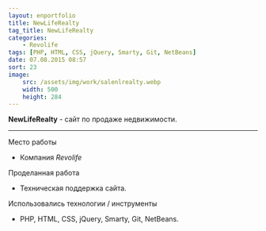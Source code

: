 ```yaml
---
layout: enportfolio
title: NewLifeRealty
tag_title: NewLifeRealty
categories:
    - Revolife
tags: [PHP, HTML, CSS, jQuery, Smarty, Git, NetBeans]
date: 07.08.2015 08:57
sort: 23
image: 
    src: /assets/img/work/salenlrealty.webp 
    width: 500
    height: 284
---
```


**NewLifeRealty** - сайт по продаже недвижимости.

---

Место работы

* Компания _Revolife_

Проделанная работа

* Техническая поддержка сайта.

Использовались технологии / инструменты

* PHP, HTML, CSS, jQuery, Smarty, Git, NetBeans.

